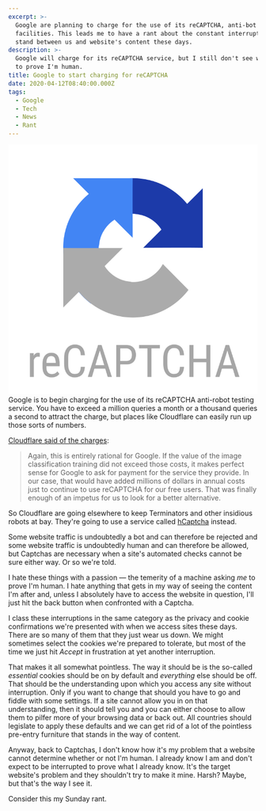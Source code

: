 ```yaml
---
excerpt: >-
  Google are planning to charge for the use of its reCAPTCHA, anti-bot testing
  facilities. This leads me to have a rant about the constant interruptions that
  stand between us and website's content these days.
description: >-
  Google will charge for its reCAPTCHA service, but I still don't see why I have
  to prove I'm human.
title: Google to start charging for reCAPTCHA
date: 2020-04-12T08:40:00.000Z
tags:
  - Google
  - Tech
  - News
  - Rant
---
```

![Google's reCAPTCHA logo.](/assets/images/posts/2020/04/2020-04-12-recaptcha.png "class=s40 right|@itemprop=image")
Google is to begin charging for the use of its reCAPTCHA anti-robot testing service. You have to exceed a million queries a month or a thousand queries a second to attract the charge, but places like Cloudflare can easily run up those sorts of numbers.

[Cloudflare said of the charges](https://blog.cloudflare.com/moving-from-recaptcha-to-hcaptcha/):

> Again, this is entirely rational for Google. If the value of the image classification training did not exceed those costs, it makes perfect sense for Google to ask for payment for the service they provide. In our case, that would have added millions of dollars in annual costs just to continue to use reCAPTCHA for our free users. That was finally enough of an impetus for us to look for a better alternative.

So Cloudflare are going elsewhere to keep Terminators and other insidious robots at bay. They're going to use a service called [hCaptcha](https://www.hcaptcha.com) instead.

Some website traffic is undoubtedly a bot and can therefore be rejected and some website traffic is undoubtedly human and can therefore be allowed, but Captchas are necessary when a site's automated checks cannot be sure either way. Or so we're told.

I hate these things with a passion — the temerity of a machine asking *me* to prove I'm human. I hate anything that gets in my way of seeing the content I'm after and, unless I absolutely have to access the website in question, I'll just hit the back button when confronted with a Captcha.

I class these interruptions in the same category as the privacy and cookie confirmations we're presented with when we access sites these days. There are so many of them that they just wear us down. We might sometimes select the cookies we're prepared to tolerate, but most of the time we just hit *Accept* in frustration at yet another interruption.

That makes it all somewhat pointless. The way it should be is the so-called *essential* cookies should be on by default and *everything* else should be off. That should be the understanding upon which you access any site without interruption. Only if you want to change that should you have to go and fiddle with some settings. If a site cannot allow you in on that understanding, then it should tell you and you can either choose to allow them to pilfer more of your browsing data or back out. All countries should legislate to apply these defaults and we can get rid of a lot of the pointless pre-entry furniture that stands in the way of content.

Anyway, back to Captchas, I don't know how it's my problem that a website cannot determine whether or not I'm human. I already know I am and don't expect to be interrupted to prove what I already know. It's the target website's problem and they shouldn't try to make it mine. Harsh? Maybe, but that's the way I see it.

Consider this my Sunday rant.

